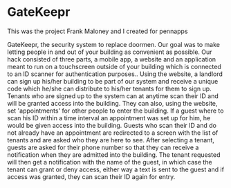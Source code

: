 GateKeepr
=========
This was the project Frank Maloney and I created for pennapps

GateKeepr, the security system to replace doormen. Our goal was to make letting people in and out of your building as convenient as possible. Our hack consisted of three parts, a mobile app, a website and an application meant to run on a touchscreen outside of your building which is connected to an ID scanner for authentication purposes.. Using the website, a landlord can sign up his/her building to be part of our system and receive a unique code which he/she can distribute to his/her tenants for them to sign up. Tenants who are signed up to the system can at anytime scan their ID and will be granted access into the building. They can also, using the website, set 'appointments' for other people to enter the building. If a guest where to scan his ID within a time interval an appointment was set up for him, he would be given access into the building. Guests who scan their ID and do not already have an appointment are redirected to a screen with the list of tenants and are asked who they are here to see. After selecting a tenant, guests are asked for their phone number so that they can receive a notification when they are admitted into the building. The tenant requested will then get a notification with the name of the guest, in which case the tenant can grant or deny access, either way a text is sent to the guest and if access was granted, they can scan their ID again for entry.
